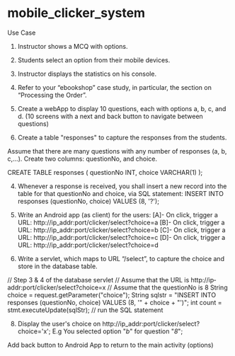 # mobile_clicker_system

Use Case
1. Instructor shows a MCQ with options.
2. Students select an option from their mobile devices.
3. Instructor displays the statistics on his console.

1. Refer to your “ebookshop” case study, in particular, the section on “Processing the Order”.
2. Create a webApp to display 10 questions, each with options a, b, c, and d. (10 screens with a next and back button to navigate between questions)
3. Create a table "responses" to capture the responses from the students.

Assume that there are many questions with any number of responses (a, b, c,...). Create two
columns: questionNo, and choice.

  CREATE TABLE responses (
      questionNo INT,
      choice VARCHAR(1)
  );

4. Whenever a response is received, you shall insert a new record into the table for that questionNo and choice, via SQL statement:
   INSERT INTO responses (questionNo, choice) VALUES (8, '?');

5. Write an Android app (as client) for the users:
   [A]- On click, trigger a URL: http://ip_addr:port/clicker/select?choice=a
   [B]- On click, trigger a URL: http://ip_addr:port/clicker/select?choice=b
   [C]- On click, trigger a URL: http://ip_addr:port/clicker/select?choice=c
   [D]- On click, trigger a URL: http://ip_addr:port/clicker/select?choice=d

6. Write a servlet, which maps to URL “/select”, to capture the choice and store in the database
table.

// Step 3 & 4 of the database servlet
// Assume that the URL is http://ip‐addr:port/clicker/select?choice=x
// Assume that the questionNo is 8
String choice = request.getParameter("choice");
String sqlstr = "INSERT INTO responses (questionNo, choice) VALUES (8, '"
      + choice + "')";
int count = stmt.executeUpdate(sqlStr);   // run the SQL statement

8. Display the user's choice on http://ip_addr:port/clicker/select?choice='x'; 
E.g You selected option "*b*" for question "*8*";

Add back button to Android App to return to the main activity (options)




